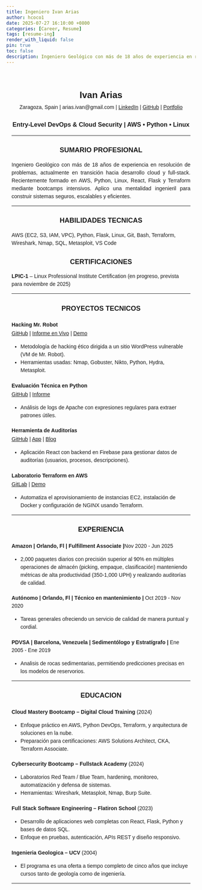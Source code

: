 ```yaml
---
title: Ingeniero Ivan Arias
author: hcoco1
date: 2025-07-27 16:10:00 +0800
categories: [Career, Resume]
tags: [resume-ing]
render_with_liquid: false
pin: true
toc: false
description: Ingeniero Geológico con más de 18 años de experiencia en resolución de problemas, actualmente en transición hacia desarrollo cloud y full-stack.
---
```


<article style="font-family: sans-serif; max-width: 800px; margin: auto; padding: 1em; line-height: 1.5;">

  <h1 style="font-size: 24px; margin-bottom: 0; text-align: center">Ivan Arias</h1>
  <p style="margin-top: 4px; text-align: center">
  Zaragoza, Spain | arias.ivan@gmail.com |
  <a href="https://www.linkedin.com/in/hcoco1/">LinkedIn</a> |
  <a href="https://github.com/hcoco1">GitHub</a> |
  <a href="https://www.hcoco1.com">Portfolio</a>
</p>

  <h3 style="text-align: center"><strong>Entry-Level DevOps & Cloud Security | AWS • Python • Linux </strong></h3>

  <hr>

  <h2 style="font-size: 18px; text-align: center">SUMARIO PROFESIONAL</h2>
  <p style="text-align: justify;">
    Ingeniero Geológico con más de 18 años de experiencia en resolución de problemas, actualmente en transición hacia desarrollo cloud y full-stack. Recientemente formado en AWS, Python, Linux, React, Flask y Terraform mediante bootcamps intensivos. Aplico una mentalidad ingenieril para construir sistemas seguros, escalables y eficientes.
  </p>

  <hr>

  <h2 style="font-size: 18px;text-align: center">HABILIDADES TECNICAS</h2>
  <p>AWS (EC2, S3, IAM, VPC), Python, Flask, Linux, Git, Bash, Terraform, Wireshark, Nmap, SQL, Metasploit, VS Code</p>

  <h2 style="font-size: 18px;text-align: center">CERTIFICACIONES</h2>
  <p><strong>LPIC-1</strong> – Linux Professional Institute Certification (en progreso, prevista para noviembre de 2025)</p>

  <hr>

  <h2 style="font-size: 18px; text-align: center">PROYECTOS TECNICOS</h2>

  <h4 style="margin-bottom: 2px;">Hacking Mr. Robot</h4>
  <p style="margin: 0;">
    <a href="https://github.com/hcoco1/Career-Simulation-4">GitHub</a> |
    <a href="https://hcoco1.github.io/Career-Simulation-4/">Informe en Vivo</a> |
    <a href="https://youtu.be/6JSVCGe07eE">Demo</a>
  </p>
  <ul>
    <li>Metodología de hacking ético dirigida a un sitio WordPress vulnerable (VM de Mr. Robot).</li>
    <li>Herramientas usadas: Nmap, Gobuster, Nikto, Python, Hydra, Metasploit.</li>
  </ul>

  <h4 style="margin-bottom: 2px;">Evaluación Técnica en Python</h4>
  <p style="margin: 0;">
    <a href="https://github.com/hcoco1/Python-Assessment">GitHub</a> |
    <a href="https://hcoco1.github.io/Python-Assessment/">Informe</a>
  </p>
  <ul>
    <li>Análisis de logs de Apache con expresiones regulares para extraer patrones útiles.</li>
  </ul>

  <h4 style="margin-bottom: 2px;">Herramienta de Auditorías</h4>
  <p style="margin: 0;">
    <a href="https://github.com/hcoco1/todo-list-local-storage">GitHub</a> |
    <a href="https://www.audits.hcoco1.com/signin">App</a> |
    <a href="https://www.hcoco1.com/blog/2024-03-13-audits-tool">Blog</a>
  </p>
  <ul>
    <li>Aplicación React con backend en Firebase para gestionar datos de auditorías (usuarios, procesos, descripciones).</li>
  </ul>

  <h4 style="margin-bottom: 2px;">Laboratorio Terraform en AWS</h4>
  <p style="margin: 0;">
    <a href="https://gitlab.com/hcoco11/terraform-learn">GitLab</a> |
    <a href="https://youtu.be/SvPrUltymLw">Demo</a>
  </p>
  <ul>
    <li>Automatiza el aprovisionamiento de instancias EC2, instalación de Docker y configuración de NGINX usando Terraform.</li>
  </ul>

  <hr>

  <h2 style="font-size: 18px; text-align: center">EXPERIENCIA</h2>

  <h4 style="margin-bottom: 2px;">Amazon | Orlando, Fl | Fulfillment Associate |<span style="font-weight: normal;">Nov 2020 - Jun 2025</span></h4>
  <ul>
    <li>2,000 paquetes diarios con precisión superior al 90% en múltiples operaciones de almacén (picking, empaque, clasificación) manteniendo métricas de alta productividad (350-1,000 UPH) y realizando auditorías de calidad.</li>
   
  </ul>

  <h4 style="margin-bottom: 2px;">Autónomo | Orlando, Fl  | Técnico en mantenimiento |<span style="font-weight: normal;"> Oct  2019 - Nov 2020</span></h4>
  <ul>
    <li>Tareas generales ofreciendo un servicio de calidad de manera puntual y cordial.</li>
  
  </ul>

  <h4 style="margin-bottom: 2px;">PDVSA | Barcelona, Venezuela | Sedimentólogo y Estratígrafo |<span style="font-weight: normal;"> Ene 2005 - Ene 2019</span></h4>
  <ul>
    <li>Analisis de rocas sedimentarias, permitiendo predicciones precisas en los modelos de reservorios.</li>


  </ul>
 <hr>

  <h2 style="font-size: 18px; text-align: center">EDUCACION</h2>

  <h4 style="margin-bottom: 2px;">Cloud Mastery Bootcamp – Digital Cloud Training <span style="font-weight: normal;">(2024)</span></h4>
  <ul>
    <li>Enfoque práctico en AWS, Python DevOps, Terraform, y arquitectura de soluciones en la nube.</li>
    <li>Preparación para certificaciones: AWS Solutions Architect, CKA, Terraform Associate.</li>
  </ul>

  <h4 style="margin-bottom: 2px;">Cybersecurity Bootcamp – Fullstack Academy <span style="font-weight: normal;">(2024)</span></h4>
  <ul>
    <li>Laboratorios Red Team / Blue Team, hardening, monitoreo, automatización y defensa de sistemas.</li>
    <li>Herramientas: Wireshark, Metasploit, Nmap, Burp Suite.</li>
  </ul>

  <h4 style="margin-bottom: 2px;">Full Stack Software Engineering – Flatiron School <span style="font-weight: normal;">(2023)</span></h4>
  <ul>
    <li>Desarrollo de aplicaciones web completas con React, Flask, Python y bases de datos SQL.</li>
    <li>Enfoque en pruebas, autenticación, APIs REST y diseño responsivo.</li>
  </ul>

  <h4 style="margin-bottom: 2px;">Ingenieria Geologica – UCV <span style="font-weight: normal;">(2004)</span></h4>
  <ul>
    <li>El programa es una oferta a tiempo completo de cinco años que incluye cursos tanto de geología como de ingeniería.
</li>

  </ul>
 <hr>
</article>
